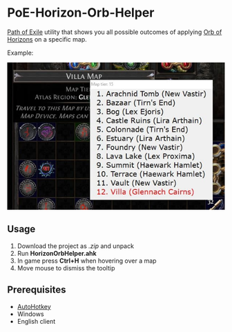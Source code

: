 # PoE-Horizon-Orb-Helper
[Path of Exile](https://www.pathofexile.com/) utility that shows you all possible outcomes of applying [Orb of Horizons](https://pathofexile.fandom.com/wiki/Orb_of_Horizons) on a specific map.


Example:

![Example](./asset/git_pic.jpg)

## Usage

1. Download the project as _.zip_ and unpack
2. Run **HorizonOrbHelper.ahk**
3. In game press **Ctrl+H** when hovering over a map
4. Move mouse to dismiss the tooltip

## Prerequisites
* [AutoHotkey](https://www.autohotkey.com/)
* Windows
* English client
